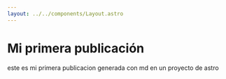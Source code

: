```yaml
---
layout: ../../components/Layout.astro
---
```




# Mi primera publicación 
 
 este es mi primera publicacion generada con md en un proyecto de astro